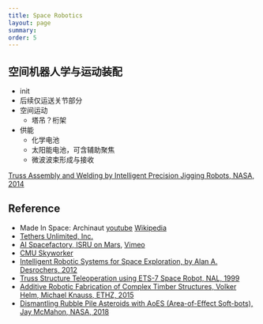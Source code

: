 ```yaml
---
title: Space Robotics
layout: page
summary: 
order: 5
---
```


<!-- 主要是全自动施工现在人们也不信，关键是得证明下AI开厂现实，这个事情才有人信

替代人的AI概念最近才火，地球上，但所谓AI失业甚至AI自举、技术奇点之类威胁人类的概念所需的AI水平高得多 -->

## 空间机器人学与运动装配

* init
* 后续仅运送关节部分
* 空间运动
    * 塔吊？桁架
* 供能
    * 化学电池
    * 太阳能电池，可含辅助聚焦
    * 微波波束形成与接收


[Truss Assembly and Welding by Intelligent Precision Jigging Robots, NASA, 2014](http://ek2.co/wp-content/uploads/2015/05/TEPRA-2014-1.pdf)

## Reference

* Made In Space: Archinaut [youtube](https://www.youtube.com/watch?v=wvwXgZhrr-s) [Wikipedia](https://en.wikipedia.org/wiki/Archinaut)
* [Tethers Unlimited, Inc.](https://en.wikipedia.org/wiki/Tethers_Unlimited,_Inc.)
* [AI Spacefactory, ISRU on Mars](https://www.aispacefactory.com/), [Vimeo](https://vimeo.com/271168273)
* [CMU Skyworker](http://www.frc.ri.cmu.edu/projects/skyworker/)
* [Intelligent Robotic Systems for Space Exploration, by Alan A. Desrochers, 2012](https://books.google.com.hk/books?id=bJ_zBwAAQBAJ)
* [Truss Structure Teleoperation using ETS-7 Space Robot, NAL, 1999](https://repository.exst.jaxa.jp/dspace/bitstream/a-is/23590/1/nalrp2001026.pdf)
* [Additive Robotic Fabrication of Complex Timber Structures, Volker Helm, Michael Knauss, ETHZ, 2015](https://www.bfh.ch/fileadmin/data/publikationen/2015/D_59_Sitzmann_S.pdf)
* [Dismantling Rubble Pile Asteroids with AoES (Area-of-Effect Soft-bots), Jay McMahon, NASA, 2018](https://www.nasa.gov/directorates/spacetech/niac/2018_Phase_I_Phase_II/Dismantling_Rubble_Pile_Asteroids_with_AoES)
